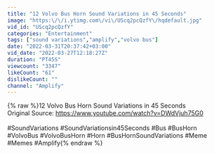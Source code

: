 ```yaml
---
title: "12 Volvo Bus Horn Sound Variations in 45 Seconds"
image: "https:\/\/i.ytimg.com\/vi\/UScq2pcQzfY\/hqdefault.jpg"
vid_id: "UScq2pcQzfY"
categories: "Entertainment"
tags: ["sound variations","amplify","volvo bus"]
date: "2022-03-31T20:37:42+03:00"
vid_date: "2022-03-27T12:18:27Z"
duration: "PT45S"
viewcount: "3347"
likeCount: "61"
dislikeCount: ""
channel: "Amplify"
---
```

{% raw %}12 Volvo Bus Horn Sound Variations in 45 Seconds<br />Original Source: <a rel="nofollow" target="blank" href="https://www.youtube.com/watch?v=DWdVjuh75G0">https://www.youtube.com/watch?v=DWdVjuh75G0</a><br /><br />#SoundVariations #SoundVariationsin45Seconds​​​​ #Bus #BusHorn​​ #VolvoBus #VolvoBusHorn #Horn #BusHornSoundVariations #Meme #Memes #Amplify{% endraw %}
